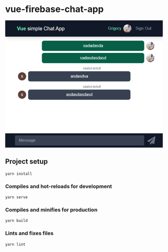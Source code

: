 # vue-firebase-chat-app
<p align="center">
  <img width="600" src="https://github.com/grinmorg/vue-firebase-chat/blob/main/screen.png">
</p>

## Project setup
```
yarn install
```

### Compiles and hot-reloads for development
```
yarn serve
```

### Compiles and minifies for production
```
yarn build
```

### Lints and fixes files
```
yarn lint
```
